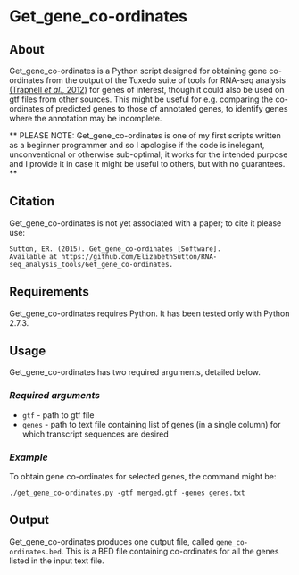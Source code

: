 # Get_gene_co-ordinates
## About
Get_gene_co-ordinates is a Python script designed for obtaining gene co-ordinates from the output of the Tuxedo suite of tools for RNA-seq analysis [(Trapnell *et al.*, 2012)](http://www.nature.com/nprot/journal/v7/n3/full/nprot.2012.016.html) for genes of interest, though it could also be used on gtf files from other sources. This might be useful for e.g. comparing the co-ordinates of predicted genes to those of annotated genes, to identify genes where the annotation may be incomplete.

** PLEASE NOTE: Get_gene_co-ordinates is one of my first scripts written as a beginner programmer and so I apologise if the code is inelegant, unconventional or otherwise sub-optimal; it works for the intended purpose and I provide it in case it might be useful to others, but with no guarantees. **

## Citation
Get_gene_co-ordinates is not yet associated with a paper; to cite it please use:

    Sutton, ER. (2015). Get_gene_co-ordinates [Software]. 
    Available at https://github.com/ElizabethSutton/RNA-seq_analysis_tools/Get_gene_co-ordinates.

## Requirements
Get_gene_co-ordinates requires Python. It has been tested only with Python 2.7.3.

## Usage
Get_gene_co-ordinates has two required arguments, detailed below.

### *Required arguments*
* `gtf` - path to gtf file
* `genes` - path to text file containing list of genes (in a single column) for which transcript sequences are desired 

### *Example*
To obtain gene co-ordinates for selected genes, the command might be:

    ./get_gene_co-ordinates.py -gtf merged.gtf -genes genes.txt

## Output
Get_gene_co-ordinates produces one output file, called `gene_co-ordinates.bed`. This is a BED file containing co-ordinates for all the genes listed in the input text file.
